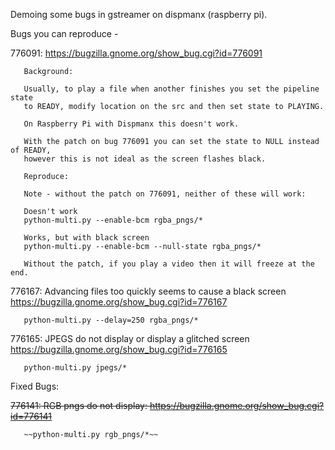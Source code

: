 Demoing some bugs in gstreamer on dispmanx (raspberry pi).


Bugs you can reproduce -

776091: https://bugzilla.gnome.org/show_bug.cgi?id=776091

       Background:
       
       Usually, to play a file when another finishes you set the pipeline state
       to READY, modify location on the src and then set state to PLAYING.
       
       On Raspberry Pi with Dispmanx this doesn't work.
       
       With the patch on bug 776091 you can set the state to NULL instead of READY,
       however this is not ideal as the screen flashes black.

       Reproduce:
       
       Note - without the patch on 776091, neither of these will work:
       
       Doesn't work
       python-multi.py --enable-bcm rgba_pngs/*

       Works, but with black screen
       python-multi.py --enable-bcm --null-state rgba_pngs/*
       
       Without the patch, if you play a video then it will freeze at the end.

776167: Advancing files too quickly seems to cause a black screen
       https://bugzilla.gnome.org/show_bug.cgi?id=776167

       python-multi.py --delay=250 rgba_pngs/*

776165: JPEGS do not display or display a glitched screen
       https://bugzilla.gnome.org/show_bug.cgi?id=776165

       python-multi.py jpegs/*


Fixed Bugs:

~~776141: RGB pngs do not display: https://bugzilla.gnome.org/show_bug.cgi?id=776141~~

       ~~python-multi.py rgb_pngs/*~~


